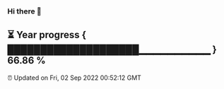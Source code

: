 ### Hi there 👋
⏳ Year progress { ████████████████████▁▁▁▁▁▁▁▁▁▁ } 66.86 %
---
⏰ Updated on Fri, 02 Sep 2022 00:52:12 GMT

